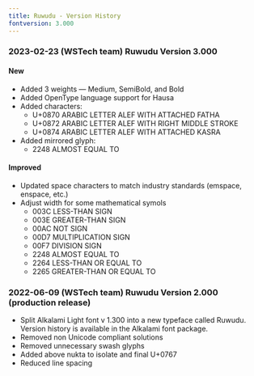 ```yaml
---
title: Ruwudu - Version History
fontversion: 3.000
---
```


### 2023-02-23 (WSTech team) Ruwudu Version 3.000
#### New
- Added 3 weights — Medium, SemiBold, and Bold
- Added OpenType language support for Hausa
- Added characters: 
  - U+0870 ARABIC LETTER ALEF WITH ATTACHED FATHA
  - U+0872 ARABIC LETTER ALEF WITH RIGHT MIDDLE STROKE
  - U+0874 ARABIC LETTER ALEF WITH ATTACHED KASRA
- Added mirrored glyph:
  - 2248 ALMOST EQUAL TO

#### Improved
- Updated space characters to match industry standards (emspace, enspace, etc.)
- Adjust width for some mathematical symols
  - 003C LESS-THAN SIGN
  - 003E GREATER-THAN SIGN
  - 00AC NOT SIGN
  - 00D7 MULTIPLICATION SIGN
  - 00F7 DIVISION SIGN
  - 2248 ALMOST EQUAL TO
  - 2264 LESS-THAN OR EQUAL TO
  - 2265 GREATER-THAN OR EQUAL TO

### 2022-06-09 (WSTech team) Ruwudu Version 2.000 (production release)
- Split Alkalami Light font v 1.300 into a new typeface called Ruwudu. 
  Version history is available in the Alkalami font package.
- Removed non Unicode compliant solutions
- Removed unnecessary swash glyphs
- Added above nukta to isolate and final U+0767
- Reduced line spacing

